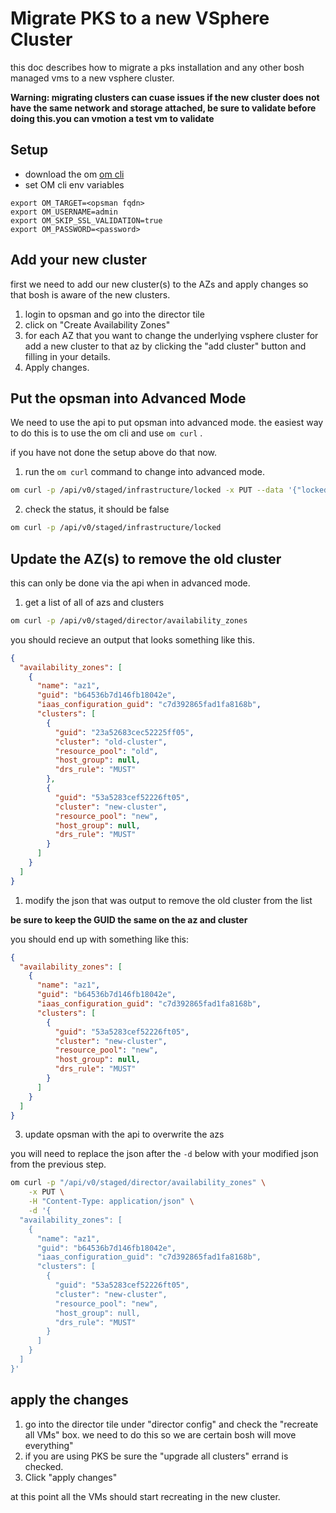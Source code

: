 # Migrate PKS to a new VSphere Cluster

this doc describes how to migrate a pks installation and any other bosh managed vms to a new vsphere cluster. 

**Warning: migrating clusters can cuase issues if the new cluster does not have the same network and storage attached, be sure to validate before doing this.you can vmotion a test vm to validate** 

## Setup 

* download the om [om cli](https://github.com/pivotal-cf/om/releases)
* set OM cli env variables
  
```
export OM_TARGET=<opsman fqdn>
export OM_USERNAME=admin
export OM_SKIP_SSL_VALIDATION=true
export OM_PASSWORD=<password>
```

## Add your new cluster

first we need to add our new cluster(s) to the AZs and apply changes so that bosh is aware of the new clusters.

1. login to opsman and go into the director tile
2. click on "Create Availability Zones" 
3. for each AZ that you want to change the underlying vsphere cluster for add a new cluster to that az by clicking the "add cluster" button and filling in your details.
4. Apply changes.


## Put the opsman into Advanced Mode

We need to use the api to put opsman into advanced mode. the easiest way to do this is to use the om cli and use `om curl` . 

if you have not done the setup above do that now.


1. run the `om curl` command to change into advanced mode.

```bash
om curl -p /api/v0/staged/infrastructure/locked -x PUT --data '{"locked" : "false"}' -H "Content-Type: application/json"
```

2. check the status, it should be false

```bash
om curl -p /api/v0/staged/infrastructure/locked
```

## Update the AZ(s) to remove the old cluster

this can only be done via the api when in advanced mode. 

1. get a list of all of azs and clusters

```bash
om curl -p /api/v0/staged/director/availability_zones
```

you should recieve an output that looks something like this. 


```json
{
  "availability_zones": [
    {
      "name": "az1",
      "guid": "b64536b7d146fb18042e",
      "iaas_configuration_guid": "c7d392865fad1fa8168b",
      "clusters": [
        {
          "guid": "23a52683cec52225ff05",
          "cluster": "old-cluster",
          "resource_pool": "old",
          "host_group": null,
          "drs_rule": "MUST"
        },
        {
          "guid": "53a5283cef52226ft05",
          "cluster": "new-cluster",
          "resource_pool": "new",
          "host_group": null,
          "drs_rule": "MUST"
        }
      ]
    }
  ]
}
```

1. modify the json that was output to remove the old cluster from the list

**be sure to keep the GUID the same on the az and cluster**

you should end up with something like this:

```json
{
  "availability_zones": [
    {
      "name": "az1",
      "guid": "b64536b7d146fb18042e",
      "iaas_configuration_guid": "c7d392865fad1fa8168b",
      "clusters": [
        {
          "guid": "53a5283cef52226ft05",
          "cluster": "new-cluster",
          "resource_pool": "new",
          "host_group": null,
          "drs_rule": "MUST"
        }
      ]
    }
  ]
}
```

3. update opsman with the api to overwrite the azs

you will need to replace the json after the `-d` below with your modified json from the previous step.

```bash
om curl -p "/api/v0/staged/director/availability_zones" \
    -x PUT \
    -H "Content-Type: application/json" \
    -d '{
  "availability_zones": [
    {
      "name": "az1",
      "guid": "b64536b7d146fb18042e",
      "iaas_configuration_guid": "c7d392865fad1fa8168b",
      "clusters": [
        {
          "guid": "53a5283cef52226ft05",
          "cluster": "new-cluster",
          "resource_pool": "new",
          "host_group": null,
          "drs_rule": "MUST"
        }
      ]
    }
  ]
}'
```

## apply the changes

1. go into the director tile under "director config" and check the "recreate all VMs" box. we need to do this so we are certain bosh will move everything"
2. if you are using PKS be sure the "upgrade all clusters" errand is checked. 
3. Click "apply changes"



at this point all the VMs should start recreating in the new cluster.